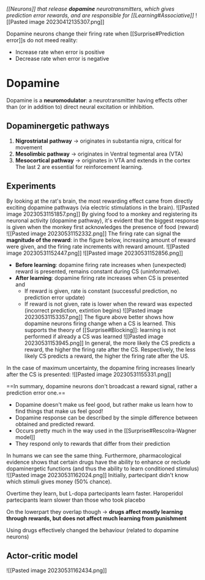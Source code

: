 _[[Neurons]] that release **dopamine** neurotransmitters, which gives prediction error rewards, and are responsible for [[Learning#Associative]]_
![[Pasted image 20230412135307.png]]

Dopamine neurons change their firing rate when [[Surprise#Prediction error]]s do not meed reality:
- Increase rate when error is positive
- Decrease rate when error is negative
# Dopamine
Dopamine is a **neuromodulator**: a neurotransmitter having effects other than (or in addition to) direct neural excitation or inhibition. 
## Dopaminergetic pathways
1. **Nigrostriatal pathway** -> originates in substantia nigra, critical for movement
2. **Mesolimbic pathway** -> originates in Ventral tegmental area (VTA)
3. **Mesocortical pathway** -> originates in VTA and extends in the cortex
The last 2 are essential for reinforcement learning.

## Experiments
By looking at the rat's brain, the most rewarding effect came from directly exciting dopamine pathways (via electric stimulations in the brain).
![[Pasted image 20230531151857.png]]
By giving food to a monkey and registering its neuronal activity (dopamine pathway), it's evident that the biggest response is given when the monkey first acknowledges the presence of food (reward)
![[Pasted image 20230531152332.png]]
The firing rate can signal the **magnitude of the reward**: in the figure below, increasing amount of reward were given, and the firing rate increments with reward amount.
![[Pasted image 20230531152447.png]]
![[Pasted image 20230531152856.png]]
- **Before learning**: dopamine firing rate increases when (unexpected) reward is presented, remains constant during CS (uninformative).
- **After learning**: dopamine firing rate increases when CS is presented and
	- If reward is given, rate is constant (successful prediction, no prediction error update)
	- If reward is not given, rate is lower when the reward was expected (incorrect prediction, extintion begins)
![[Pasted image 20230531153357.png]]
The figure above better shows how dopamine neurons firing change when a CS is learned.
This supports the theory of [[Surprise#Blocking]]: learning is not performed if already a CS was learned
![[Pasted image 20230531153945.png]]
In general, the more likely the CS predicts a reward, the higher the firing rate after the CS.
Respectively, the less likely CS predicts a reward, the higher the firing rate after the US.

In the case of maximum uncertainty, the dopamine firing increases linearly after the CS is presented:
![[Pasted image 20230531155331.png]]

==In summary, dopamine neurons don't broadcast a reward signal, rather a prediction error one.==
- Dopamine doesn't make us feel good, but rather make us learn how to find things that make us feel good!
- Dopamine response can be described by the simple difference between obtained and predicted reward. 
- Occurs pretty much in the way used in the [[Surprise#Rescolra-Wagner model]]
- They respond only to rewards that differ from their prediction

In humans we can see the same thing.
Furthermore, pharmacological evidence shows that certain drugs have the ability to enhance or reclude dopaminergetic functions (and thus the ability to learn conditioned stimulus)
![[Pasted image 20230531162024.png]]
Initially, partecipant didn't know which stimuli gives money (50% chance).

Overtime they learn, but L-dopa partecipants learn faster. Haroperidol partecipants learn slower than those who took placebo

On the lowerpart they overlap though -> **drugs affect mostly learning through rewards, but does not affect much learning from punishment**

Using drugs effectively changed the behaviour (related to dopamine neurons)
## Actor-critic model
![[Pasted image 20230531162434.png]]

